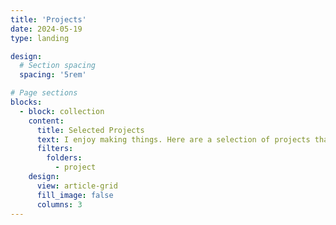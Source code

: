 ```yaml
---
title: 'Projects'
date: 2024-05-19
type: landing

design:
  # Section spacing
  spacing: '5rem'

# Page sections
blocks:
  - block: collection
    content:
      title: Selected Projects
      text: I enjoy making things. Here are a selection of projects that I have worked on over the years.
      filters:
        folders:
          - project
    design:
      view: article-grid
      fill_image: false
      columns: 3
---
```

